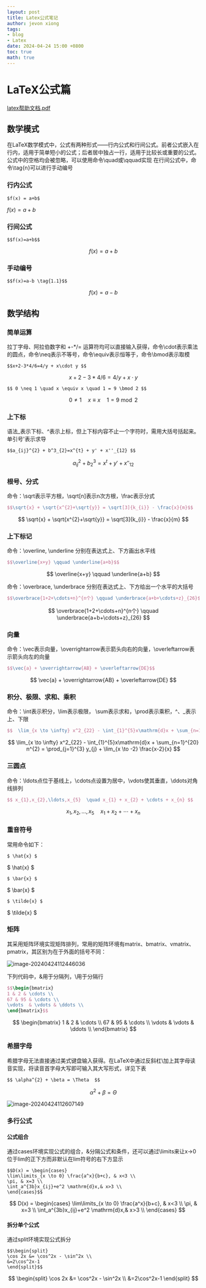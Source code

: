 ```yaml
---
layout: post
title: Latex公式笔记
author: jevon xiong
tags:
- blog
- Latex
date: 2024-04-24 15:00 +0800
toc: true
math: true
---
```

# LaTeX公式篇
[latex帮助文档.pdf](http://github.com/Jevon-Xiong/Jevon-Xiong.github.io/raw/master/_pdf/latexHelpBook.pdf)

## 数学模式

在LaTeX数学模式中，公式有两种形式——行内公式和行间公式。前者公式嵌入在行内，适用于简单短小的公式；后者居中独占一行，适用于比较长或重要的公式。公式中的空格均会被忽略，可以使用命令\quad或\qquad实现
在行间公式中，命令\tag{n}可以进行手动编号

### 行内公式

`$f(x) = a+b$`

$f(x)=a+b$

### 行间公式

`$$f(x)=a+b$$`

$$
f(x)=a+b
$$

### 手动编号

`$$f(x)=a-b \tag{1.1}$$`

$$
f(x)=a-b \tag{1.1}
$$

## 数学结构

### 简单运算

拉丁字母、阿拉伯数字和 +-*/= 运算符均可以直接输入获得，命令\cdot表示乘法的圆点，命令\neq表示不等号，命令\equiv表示恒等于，命令\bmod表示取模

`$$x+2-3*4/6=4/y + x\cdot y $$`

$$
x+2-3*4/6=4/y + x\cdot y
$$

`$$ 0 \neq 1 \quad x \equiv x \quad 1 = 9 \bmod 2 $$`

$$
0 \neq 1 \quad x \equiv x \quad 1 = 9 \bmod 2
$$

### **上下标**

语法_表示下标、^表示上标，但上下标内容不止一个字符时，需用大括号括起来。单引号'表示求导

`$$a_{ij}^{2} + b^3_{2}=x^{t} + y' + x''_{12} $$`

$$
a_{ij}^{2} + b^3_{2}=x^{t} + y' + x''_{12}
$$

### **根号、分式**

命令：\sqrt表示平方根，\sqrt[n]表示n次方根，\frac表示分式

```latex
$$\sqrt{x} + \sqrt{x^{2}+\sqrt{y}} = \sqrt[3]{k_{i}} - \frac{x}{m}$$
```

$$
\sqrt{x} + \sqrt{x^{2}+\sqrt{y}} = \sqrt[3]{k_{i}} - \frac{x}{m}
$$

### 上下标记

命令：\overline, \underline 分别在表达式上、下方画出水平线

```latex
$$\overline{x+y} \qquad \underline{a+b}$$
```

$$
\overline{x+y} \qquad \underline{a+b}
$$

命令：\overbrace, \underbrace 分别在表达式上、下方给出一个水平的大括号

```latex
$$\overbrace{1+2+\cdots+n}^{n个} \qquad \underbrace{a+b+\cdots+z}_{26}$$
```

$$
\overbrace{1+2+\cdots+n}^{n个} \qquad \underbrace{a+b+\cdots+z}_{26}
$$

### 向量

命令：\vec表示向量，\overrightarrow表示箭头向右的向量，\overleftarrow表示箭头向左的向量

```latex
$$\vec{a} + \overrightarrow{AB} + \overleftarrow{DE}$$
```

$$
\vec{a} + \overrightarrow{AB} + \overleftarrow{DE}
$$

### 积分、极限、求和、乘积

命令：\int表示积分，\lim表示极限， \sum表示求和，\prod表示乘积，^、_表示上、下限

```latex
$$  \lim_{x \to \infty} x^2_{22} - \int_{1}^{5}x\mathrm{d}x + \sum_{n=1}^{20} n^{2} = \prod_{j=1}^{3} y_{j}  + \lim_{x \to -2} \frac{x-2}{x} $$
```

$$
\lim_{x \to \infty} x^2_{22} - \int_{1}^{5}x\mathrm{d}x + \sum_{n=1}^{20} n^{2} = \prod_{j=1}^{3} y_{j}  + \lim_{x \to -2} \frac{x-2}{x}
$$

### 三圆点

命令：\ldots点位于基线上，\cdots点设置为居中，\vdots使其垂直，\ddots对角线排列

```latex
$$ x_{1},x_{2},\ldots,x_{5}  \quad x_{1} + x_{2} + \cdots + x_{n} $$
```

$$
x_{1},x_{2},\ldots,x_{5}  \quad x_{1} + x_{2} + \cdots + x_{n}
$$

### 重音符号

常用命令如下：

```text
$ \hat{x} $
```

$ \hat{x} $

```text
$ \bar{x} $
```

$ \bar{x} $

```text
$ \tilde{x} $
```

$ \tilde{x} $

### 矩阵

其采用矩阵环境实现矩阵排列，常用的矩阵环境有matrix、bmatrix、vmatrix、pmatrix，其区别为在于外面的括号不同：

![image-20240424112446036](https://github.com/Jevon-Xiong/Jevon-Xiong.github.io/raw/master/_picture/image-20240424112446036.png)

下列代码中，&用于分隔列，\用于分隔行

```latex
$$\begin{bmatrix}
1 & 2 & \cdots \\
67 & 95 & \cdots \\
\vdots  & \vdots & \ddots \\
\end{bmatrix}$$
```

$$
\begin{bmatrix}
1 & 2 & \cdots \\
67 & 95 & \cdots \\
\vdots  & \vdots & \ddots \\
\end{bmatrix}
$$

### 希腊字母

希腊字母无法直接通过美式键盘输入获得。在LaTeX中通过反斜杠\加上其字母读音实现，将读音首字母大写即可输入其大写形式，详见下表

```text
$$ \alpha^{2} + \beta = \Theta  $$
```

$$
\alpha^{2} + \beta = \Theta
$$

![image-20240424112607149](https://github.com/Jevon-Xiong/Jevon-Xiong.github.io/raw/master/_picture/image-20240424112607149.png)

### 多行公式

#### 公式组合

通过cases环境实现公式的组合，&分隔公式和条件，还可以通过\limits来让x→0位于lim的正下方而非默认在lim符号的右下方显示

```text
$$D(x) = \begin{cases}
\lim\limits_{x \to 0} \frac{a^x}{b+c}, & x<3 \\
\pi, & x=3 \\
\int_a^{3b}x_{ij}+e^2 \mathrm{d}x,& x>3 \\
\end{cases}$$
```

$$
D(x) = \begin{cases}
\lim\limits_{x \to 0} \frac{a^x}{b+c}, & x<3 \\
\pi, & x=3 \\
\int_a^{3b}x_{ij}+e^2 \mathrm{d}x,& x>3 \\
\end{cases}
$$

#### 拆分单个公式

通过split环境实现公式拆分

```text
$$\begin{split}
\cos 2x &= \cos^2x - \sin^2x \\
&=2\cos^2x-1
\end{split}$$
```

$$
\begin{split}
\cos 2x &= \cos^2x - \sin^2x \\
&=2\cos^2x-1
\end{split}
$$
